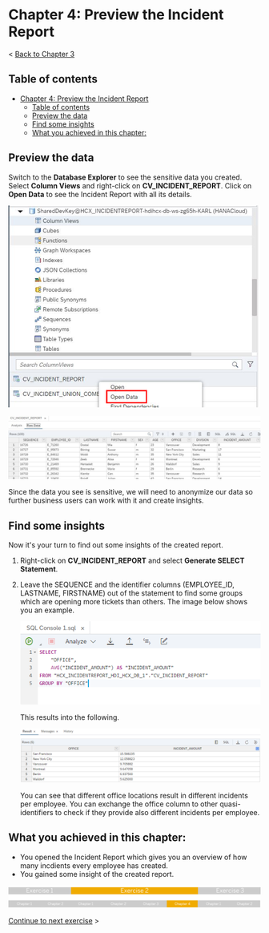 # Chapter 4: Preview the Incident Report

< [Back to Chapter 3](./Exercise2_Chapter3.md)

## Table of contents

<!-- TOC -->

- [Chapter 4: Preview the Incident Report](#chapter-4-preview-the-incident-report)
  - [Table of contents](#table-of-contents)
  - [Preview the data](#preview-the-data)
  - [Find some insights](#find-some-insights)
  - [What you achieved in this chapter:](#what-you-achieved-in-this-chapter)

<!-- /TOC -->

## Preview the data
Switch to the **Database Explorer** to see the sensitive data you created. Select **Column Views** and right-click on **CV_INCIDENT_REPORT**. Click on **Open Data** to see the Incident Report with all its details. 

![img](./Images/Exercise2_037.png)
    
![img](./Images/Exercise2_038.png)
    
Since the data you see is sensitive, we will need to anonymize our data so further business users can work with it and create insights.

## Find some insights

Now it's your turn to find out some insights of the created report. 

1) Right-click on **CV_INCIDENT_REPORT** and select **Generate SELECT Statement**.
2) Leave the SEQUENCE and the identifier columns (EMPLOYEE_ID, LASTNAME, FIRSTNAME) out of the statement to find some groups which are opening more tickets than others. The image below shows you an example.

   ![img](./Images/Exercise2_039.png)
   
   This results into the following.
   
   ![img](./Images/Exercise2_040.png)
   
   You can see that different office locations result in different incidents per employee. You can exchange the office column to other quasi-identifiers to check if they provide also different incidents per employee.

## What you achieved in this chapter:

- You opened the Incident Report which gives you an overview of how many incdients every employee has created.
- You gained some insight of the created report.

![img](./Images/Exercise2_Progressbar4.png)

[Continue to next exercise](../Exercise%203/README.md) >

